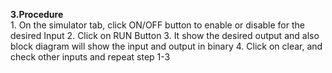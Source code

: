 <p><b>3.Procedure</b><br>
1.	On the simulator tab, click ON/OFF button to enable or disable for the desired Input
2.	Click on RUN Button
3.	It show the desired output and also block diagram will show the input and output in binary
4.	Click on clear, and check other inputs and repeat step 1-3
